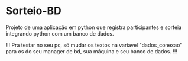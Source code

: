 # Sorteio-BD
Projeto de uma aplicação em python que registra participantes e sorteia integrando python com um banco de dados.

!!!
Pra testar no seu pc, só mudar os textos na variavel "dados_conexao" para os do seu manager de bd, sua máquina e seu banco de dados. 
!!!
